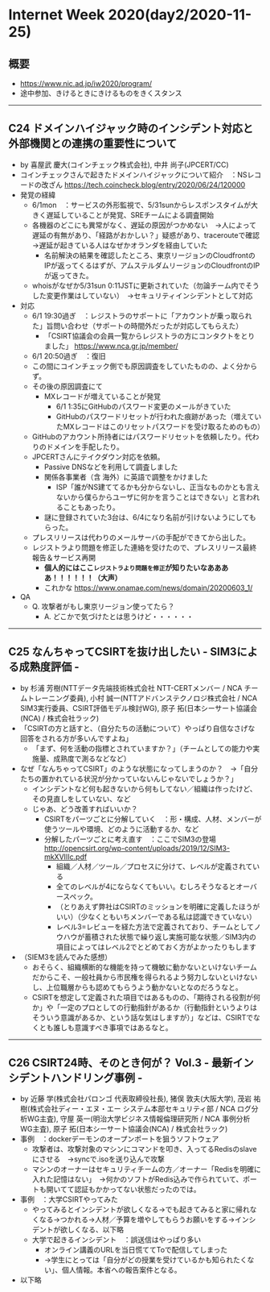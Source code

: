 # Internet Week 2020(day2/2020-11-25)

## 概要

* <https://www.nic.ad.jp/iw2020/program/>
* 途中参加、きけるときにきけるものをきくスタンス

---

## C24 ドメインハイジャック時のインシデント対応と外部機関との連携の重要性について

* by 喜屋武 慶大(コインチェック株式会社), 中井 尚子(JPCERT/CC)
* コインチェックさんで起きたドメインハイジャックについて紹介　：NSレコードの改ざん <https://tech.coincheck.blog/entry/2020/06/24/120000>
* 発覚の経緯
    * 6/1mon　：サービスの外形監視で、5/31sunからレスポンスタイムが大きく遅延していることが発覚、SREチームによる調査開始
    * 各機器のどこにも異常がなく、遅延の原因がつかめない　→人によって遅延の有無があり、「経路がおかしい？」疑惑があり、tracerouteで確認　→遅延が起きている人はなぜかオランダを経由していた
        * 名前解決の結果を確認したところ、東京リージョンのCloudfrontのIPが返ってくるはずが、アムステルダムリージョンのCloudfrontのIPが返ってきた。
    * whoisがなぜか5/31sun 0:11JSTに更新されていた（勿論チーム内でそうした変更作業はしていない）　→セキュリティインシデントとして対応
* 対応
    * 6/1 19:30過ぎ　：レジストラのサポートに「アカウントが乗っ取られた」旨問い合わせ（サポートの時間外だったが対応してもらえた）
        * 「CSIRT協議会の会員一覧からレジストラの方にコンタクトをとりました」 <https://www.nca.gr.jp/member/>
    * 6/1 20:50過ぎ　：復旧
    * この間にコインチェック側でも原因調査をしていたものの、よく分からず。
    * その後の原因調査にて
        * MXレコードが増えていることが発覚
            * 6/1 1:35にGitHubのパスワード変更のメールがきていた
            * GitHubのパスワードリセットが行われた痕跡があった（増えていたMXレコードはこのリセットパスワードを受け取るためのもの）
    * GitHubのアカウント所持者にはパスワードリセットを依頼したり。代わりのドメインを手配したり。
    * JPCERTさんにテイクダウン対応を依頼。
        * Passive DNSなどを利用して調査しました
        * 関係各事業者（含 海外）に英語で調整をかけました
            * ISP「誰がNS建ててるかも分からないし、正当なものかとも言えないから僕らからユーザに何かを言うことはできない」と言われることもあったり。
        * 謎に登録されていた3台は、6/4になり名前が引けないようにしてもらった。
    * プレスリリースは代わりのメールサーバの手配ができてから出した。
    * レジストラより問題を修正した連絡を受けたので、プレスリリース最終報告＆サービス再開
        * **個人的にはここ`レジストラより問題を修正`が知りたいなああああ！！！！！！（大声）**
        * これかな <https://www.onamae.com/news/domain/20200603_1/>
* QA
    * Q. 攻撃者がもし東京リージョン使ってたら？
        * A. どこかで気づけたとは思うけど・・・・・・

---

## C25 なんちゃってCSIRTを抜け出したい - SIM3による成熟度評価 -

* by 杉浦 芳樹(NTTデータ先端技術株式会社 NTT-CERTメンバー / NCA チームトレーニング委員), 小村 誠一(NTTアドバンステクノロジ株式会社 / NCA SIM3実行委員、CSIRT評価モデル検討WG), 原子 拓(日本シーサート協議会(NCA) / 株式会社ラック)
* 「CSIRTの方と話すと、（自分たちの活動について）やっぱり自信なさげな回答をされる方が多いんですよね」
    * 「まず、何を活動の指標とされていますか？」（チームとしての能力や実施量、成熟度で測るなどなど）
* なぜ「なんちゃってCSIRT」のような状態になってしまうのか？　→「自分たちの置かれている状況が分かっていないんじゃないでしょうか？」
    * インシデントなど何も起きないから何もしてない／組織は作ったけど、その見直しをしていない、など
    * じゃあ、どう改善すればいいか？
        * CSIRTをパーツごとに分解していく　：形・構成、人材、メンバーが使うツールや環境、どのように活動するか、など
        * 分解したパーツごとに考え直す　：ここでSIM3の登場 <http://opencsirt.org/wp-content/uploads/2019/12/SIM3-mkXVIIIc.pdf>
            * 組織／人材／ツール／プロセスに分けて、レベルが定義されている
            * 全てのレベルが4にならなくてもいい。むしろそうなるとオーバースペック。
            * （とりあえず弊社はCSIRTのミッションを明確に定義したほうがいい）（少なくともいちメンバーである私は認識できていない）
            * レベル3=レビューを経た方法で定義されており、チームとしてノウハウが蓄積された状態で繰り返し実施可能な状態／SIM3内の項目によってはレベル2でとどめておく方がよかったりもします
* （SIEM3を読んでみた感想）
    * おそらく、組織横断的な機能を持って機敏に動かないといけないチームだからこそ、一般社員から市民権を得られるよう努力しないといけないし、上位職層からも認めてもらうよう動かないとなのだろうなと。
    * CSIRTを想定して定義された項目ではあるものの、「期待される役割が何か」や「一定のプロとしての行動指針があるか（行動指針というよりはそういう意識があるか、という話な気はしますが）」などは、CSIRTでなくとも誰しも意識すべき事項ではあるなと。

---

## C26 CSIRT24時、そのとき何が？ Vol.3 - 最新インシデントハンドリング事例 -

* by 近藤 学(株式会社パロンゴ 代表取締役社長), 猪俣 敦夫(大阪大学), 茂岩 祐樹(株式会社ディー・エヌ・エー システム本部セキュリティ部 / NCA ログ分析WG主査), 守屋 英一(明治大学ビジネス情報倫理研究所 / NCA 事例分析WG主査), 原子 拓(日本シーサート協議会(NCA) / 株式会社ラック)
* 事例　：dockerデーモンのオープンポートを狙うソフトウェア
    * 攻撃者は、攻撃対象のマシンにコマンドを叩き、入ってるRedisのslaveにさせる　→syncで.isoを送り込んで攻撃
    * マシンのオーナーはセキュリティチームの方／オーナー「Redisを明確に入れた記憶はない」　→何かのソフトがRedis込みで作られていて、ポートも開いてて認証もかかってない状態だったのでは。
* 事例　：大学CSIRTやってみた
    * やってみるとインシデントが欲しくなる→でも起きてみると家に帰れなくなる→つかれる→人材／予算を増やしてもらうお願いをする→インシデントが欲しくなる、以下略
    * 大学で起きるインシデント　：誤送信はやっぱり多い
        * オンライン講義のURLを当日慌ててToで配信してしまった
        * →学生にとっては「自分がどの授業を受けているかも知られたくない」、個人情報。本省への報告案件となる。
* 以下略